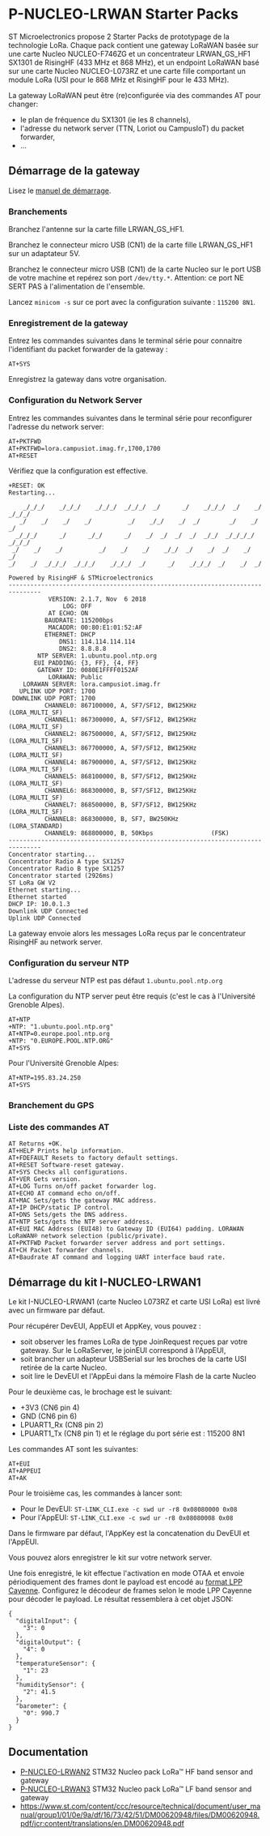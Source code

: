 # P-NUCLEO-LRWAN Starter Packs

ST Microelectronics propose 2 Starter Packs de prototypage de la technologie LoRa. Chaque pack contient une gateway LoRaWAN basée sur une carte Nucleo NUCLEO-F746ZG et un concentrateur LRWAN_GS_HF1 SX1301 de RisingHF (433 MHz et 868 MHz), et un endpoint LoRaWAN basé sur une carte Nucleo NUCLEO-L073RZ et une carte fille comportant un module LoRa (USI pour le 868 MHz et RisingHF pour le 433 MHz).

La gateway LoRaWAN peut être (re)configurée via des commandes AT pour changer:
* le plan de fréquence du SX1301 (ie les 8 channels),
* l'adresse du network server (TTN, Loriot ou CampusIoT) du packet forwarder,
* ...

## Démarrage de la gateway

Lisez le [manuel de démarrage](https://www.st.com/content/ccc/resource/technical/document/user_manual/group1/01/0e/9a/df/16/73/42/51/DM00620948/files/DM00620948.pdf/jcr:content/translations/en.DM00620948.pdf).

### Branchements

Branchez l'antenne sur la carte fille LRWAN_GS_HF1. 

Branchez le connecteur micro USB (CN1) de la carte fille LRWAN_GS_HF1 sur un adaptateur 5V.

Branchez le connecteur micro USB (CN1) de la carte Nucleo sur le port USB de votre machine et repérez son port `/dev/tty.*`. Attention: ce port NE SERT PAS à l'alimentation de l'ensemble.

Lancez `minicom -s` sur ce port avec la configuration suivante : `115200 8N1`.


### Enregistrement de la gateway

Entrez les commandes suivantes dans le terminal série pour connaitre l'identifiant du packet forwarder de la gateway :
```
AT+SYS
```

Enregistrez la gateway dans votre organisation.

### Configuration du Network Server

Entrez les commandes suivantes dans le terminal série pour reconfigurer l'adresse du network server:
```
AT+PKTFWD
AT+PKTFWD=lora.campusiot.imag.fr,1700,1700
AT+RESET
```

Vérifiez que la configuration est effective. 
```
+RESET: OK                                                                      
Restarting...                                                                   
                                                                                
    _/_/_/    _/_/_/    _/_/_/  _/_/_/  _/      _/    _/_/_/  _/    _/  _/_/_/  
   _/    _/    _/    _/          _/    _/_/    _/  _/        _/    _/  _/       
  _/_/_/      _/      _/_/      _/    _/  _/  _/  _/  _/_/  _/_/_/_/  _/_/_/    
 _/    _/    _/          _/    _/    _/    _/_/  _/    _/  _/    _/  _/         
_/    _/  _/_/_/  _/_/_/    _/_/_/  _/      _/    _/_/_/  _/    _/  _/          
                                                                                
Powered by RisingHF & STMicroelectronics                                        
------------------------------------------------------------------------------- 
           VERSION: 2.1.7, Nov  6 2018                                          
               LOG: OFF                                                         
           AT ECHO: ON                                                          
          BAUDRATE: 115200bps                                                   
           MACADDR: 00:80:E1:01:52:AF                                           
          ETHERNET: DHCP                                                        
              DNS1: 114.114.114.114                                             
              DNS2: 8.8.8.8                                                     
        NTP SERVER: 1.ubuntu.pool.ntp.org                                       
       EUI PADDING: {3, FF}, {4, FF}                                            
        GATEWAY ID: 0080E1FFFF0152AF                                            
           LORAWAN: Public                                                      
    LORAWAN SERVER: lora.campusiot.imag.fr                                      
   UPLINK UDP PORT: 1700                                                        
 DOWNLINK UDP PORT: 1700                                                        
          CHANNEL0: 867100000, A, SF7/SF12, BW125KHz    (LORA_MULTI_SF)         
          CHANNEL1: 867300000, A, SF7/SF12, BW125KHz    (LORA_MULTI_SF)         
          CHANNEL2: 867500000, A, SF7/SF12, BW125KHz    (LORA_MULTI_SF)         
          CHANNEL3: 867700000, A, SF7/SF12, BW125KHz    (LORA_MULTI_SF)         
          CHANNEL4: 867900000, A, SF7/SF12, BW125KHz    (LORA_MULTI_SF)         
          CHANNEL5: 868100000, B, SF7/SF12, BW125KHz    (LORA_MULTI_SF)         
          CHANNEL6: 868300000, B, SF7/SF12, BW125KHz    (LORA_MULTI_SF)         
          CHANNEL7: 868500000, B, SF7/SF12, BW125KHz    (LORA_MULTI_SF)         
          CHANNEL8: 868300000, B, SF7, BW250KHz         (LORA_STANDARD)         
          CHANNEL9: 868800000, B, 50Kbps                (FSK)                   
------------------------------------------------------------------------------- 
Concentrator starting...                                                        
Concentrator Radio A type SX1257                                                
Concentrator Radio B type SX1257                                                
Concentrator started (2926ms)                                                   
ST LoRa GW V2                                                                   
Ethernet starting...                                                            
Ethernet started                                                                
DHCP IP: 10.0.1.3                                                               
Downlink UDP Connected                                                          
Uplink UDP Connected                                                            
```

La gateway envoie alors les messages LoRa reçus par le concentrateur RisingHF au network server.

### Configuration du serveur NTP

L'adresse du serveur NTP est pas défaut `1.ubuntu.pool.ntp.org`

La configuration du NTP server peut être requis (c'est le cas à l'Université Grenoble Alpes).

```
AT+NTP                                                                          
+NTP: "1.ubuntu.pool.ntp.org"                                                   
AT+NTP=0.europe.pool.ntp.org                                                    
+NTP: "0.EUROPE.POOL.NTP.ORG"                                                   
AT+SYS
```

Pour l'Université Grenoble Alpes:
```
AT+NTP=195.83.24.250                                                    
AT+SYS
```
### Branchement du GPS



### Liste des commandes AT

```
AT Returns +OK.
AT+HELP Prints help information.
AT+FDEFAULT Resets to factory default settings.
AT+RESET Software-reset gateway.
AT+SYS Checks all configurations.
AT+VER Gets version.
AT+LOG Turns on/off packet forwarder log.
AT+ECHO AT command echo on/off.
AT+MAC Sets/gets the gateway MAC address.
AT+IP DHCP/static IP control.
AT+DNS Sets/gets the DNS address.
AT+NTP Sets/gets the NTP server address.
AT+EUI MAC Address (EUI48) to Gateway ID (EUI64) padding. LORAWAN LoRaWAN® network selection (public/private).
AT+PKTFWD Packet forwarder server address and port settings.
AT+CH Packet forwarder channels.
AT+Baudrate AT command and logging UART interface baud rate.
```
## Démarrage du kit I-NUCLEO-LRWAN1

Le kit I-NUCLEO-LRWAN1 (carte Nucleo L073RZ et carte USI LoRa) est livré avec un firmware par défaut.

Pour récupérer DevEUI, AppEUI et AppKey, vous pouvez :
* soit observer les frames LoRa de type JoinRequest reçues par votre gateway. Sur le LoRaServer, le joinEUI correspond à l'AppEUI,
* soit brancher un adapteur USBSerial sur les broches de la carte USI retirée de la carte Nucleo.
* soit lire le DevEUI et l'AppEui dans la mémoire Flash de la carte Nucleo

Pour le deuxième cas, le brochage est le suivant:
* +3V3 (CN6 pin 4)
* GND (CN6 pin 6)
* LPUART1_Rx (CN8 pin 2)
* LPUART1_Tx (CN8 pin 1)
et le réglage du port série est : 115200 8N1

Les commandes AT sont les suivantes:
```
AT+EUI
AT+APPEUI
AT+AK
```

Pour le troisième cas, les commandes à lancer sont:
* Pour le DevEUI: `ST-LINK_CLI.exe -c swd ur -r8 0x08080000 0x08`
* Pour l'AppEUI: `ST-LINK_CLI.exe -c swd ur -r8 0x08080008 0x08`

Dans le firmware par défaut, l'AppKey est la concatenation du DevEUI et l'AppEUI.

Vous pouvez alors enregistrer le kit sur votre network server.

Une fois enregistré, le kit effectue l'activation en mode OTAA et envoie périodiquement des frames dont le payload est encodé au [format LPP Cayenne](https://community.mydevices.com/t/cayenne-lpp-2-0/7510). Configurez le décodeur de frames selon le mode LPP Cayenne pour décoder le payload. Le résultat ressemblera à cet objet JSON: 
```
{
  "digitalInput": {
    "3": 0
  },
  "digitalOutput": {
    "4": 0
  },
  "temperatureSensor": {
    "1": 23
  },
  "humiditySensor": {
    "2": 41.5
  },
  "barometer": {
    "0": 990.7
  }
}
```

## Documentation
* [P-NUCLEO-LRWAN2](https://www.st.com/content/st_com/en/products/evaluation-tools/product-evaluation-tools/stm32-nucleo-expansion-boards/p-nucleo-lrwan2.html)  STM32 Nucleo pack LoRa™ HF band sensor and gateway
* [P-NUCLEO-LRWAN3](https://www.st.com/en/evaluation-tools/p-nucleo-lrwan3.html) STM32 Nucleo pack LoRa™ LF band sensor and gateway
* https://www.st.com/content/ccc/resource/technical/document/user_manual/group1/01/0e/9a/df/16/73/42/51/DM00620948/files/DM00620948.pdf/jcr:content/translations/en.DM00620948.pdf
